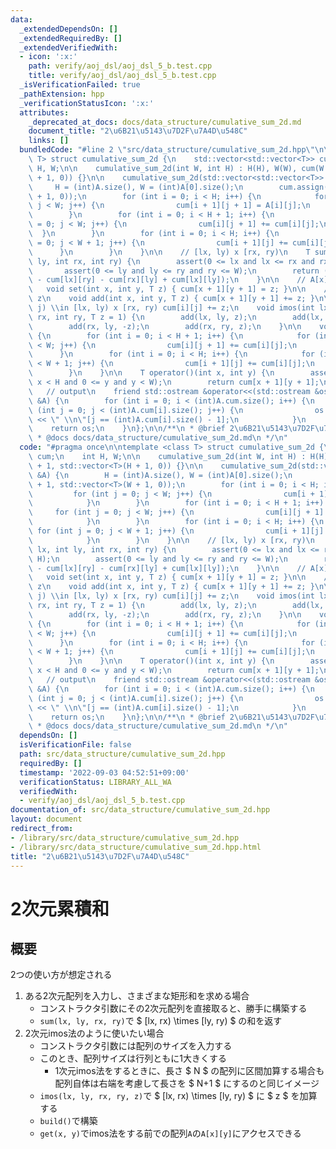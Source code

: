 ```yaml
---
data:
  _extendedDependsOn: []
  _extendedRequiredBy: []
  _extendedVerifiedWith:
  - icon: ':x:'
    path: verify/aoj_dsl/aoj_dsl_5_b.test.cpp
    title: verify/aoj_dsl/aoj_dsl_5_b.test.cpp
  _isVerificationFailed: true
  _pathExtension: hpp
  _verificationStatusIcon: ':x:'
  attributes:
    _deprecated_at_docs: docs/data_structure/cumulative_sum_2d.md
    document_title: "2\u6B21\u5143\u7D2F\u7A4D\u548C"
    links: []
  bundledCode: "#line 2 \"src/data_structure/cumulative_sum_2d.hpp\"\n\ntemplate <class\
    \ T> struct cumulative_sum_2d {\n    std::vector<std::vector<T>> cum;\n    int\
    \ H, W;\n\n    cumulative_sum_2d(int W, int H) : H(H), W(W), cum(W + 1, std::vector<T>(H\
    \ + 1, 0)) {}\n\n    cumulative_sum_2d(std::vector<std::vector<T>> &A) {\n   \
    \     H = (int)A.size(), W = (int)A[0].size();\n        cum.assign(H + 1, std::vector<T>(W\
    \ + 1, 0));\n        for (int i = 0; i < H; i++) {\n            for (int j = 0;\
    \ j < W; j++) {\n                cum[i + 1][j + 1] = A[i][j];\n            }\n\
    \        }\n        for (int i = 0; i < H + 1; i++) {\n            for (int j\
    \ = 0; j < W; j++) {\n                cum[i][j + 1] += cum[i][j];\n          \
    \  }\n        }\n        for (int i = 0; i < H; i++) {\n            for (int j\
    \ = 0; j < W + 1; j++) {\n                cum[i + 1][j] += cum[i][j];\n      \
    \      }\n        }\n    }\n\n    // [lx, ly) x [rx, ry)\n    T sum(int lx, int\
    \ ly, int rx, int ry) {\n        assert(0 <= lx and lx <= rx and rx <= H);\n \
    \       assert(0 <= ly and ly <= ry and ry <= W);\n        return (cum[rx][ry]\
    \ - cum[lx][ry] - cum[rx][ly] + cum[lx][ly]);\n    }\n\n    // A[x][y] = z\n \
    \   void set(int x, int y, T z) { cum[x + 1][y + 1] = z; }\n\n    // A[x][y] +=\
    \ z\n    void add(int x, int y, T z) { cum[x + 1][y + 1] += z; }\n\n    // (i,\
    \ j) \\in [lx, ly) x [rx, ry) cum[i][j] += z;\n    void imos(int lx, int ly, int\
    \ rx, int ry, T z = 1) {\n        add(lx, ly, z);\n        add(lx, ry, -z);\n\
    \        add(rx, ly, -z);\n        add(rx, ry, z);\n    }\n\n    void build()\
    \ {\n        for (int i = 0; i < H + 1; i++) {\n            for (int j = 0; j\
    \ < W; j++) {\n                cum[i][j + 1] += cum[i][j];\n            }\n  \
    \      }\n        for (int i = 0; i < H; i++) {\n            for (int j = 0; j\
    \ < W + 1; j++) {\n                cum[i + 1][j] += cum[i][j];\n            }\n\
    \        }\n    }\n\n    T operator()(int x, int y) {\n        assert(0 <= x and\
    \ x < H and 0 <= y and y < W);\n        return cum[x + 1][y + 1];\n    }\n\n \
    \   // output\n    friend std::ostream &operator<<(std::ostream &os, const cumulative_sum_2d\
    \ &A) {\n        for (int i = 0; i < (int)A.cum.size(); i++) {\n            for\
    \ (int j = 0; j < (int)A.cum[i].size(); j++) {\n                os << A.cum[i][j]\
    \ << \" \\n\"[j == (int)A.cum[i].size() - 1];\n            }\n        }\n    \
    \    return os;\n    }\n};\n\n/**\n * @brief 2\u6B21\u5143\u7D2F\u7A4D\u548C\n\
    \ * @docs docs/data_structure/cumulative_sum_2d.md\n */\n"
  code: "#pragma once\n\ntemplate <class T> struct cumulative_sum_2d {\n    std::vector<std::vector<T>>\
    \ cum;\n    int H, W;\n\n    cumulative_sum_2d(int W, int H) : H(H), W(W), cum(W\
    \ + 1, std::vector<T>(H + 1, 0)) {}\n\n    cumulative_sum_2d(std::vector<std::vector<T>>\
    \ &A) {\n        H = (int)A.size(), W = (int)A[0].size();\n        cum.assign(H\
    \ + 1, std::vector<T>(W + 1, 0));\n        for (int i = 0; i < H; i++) {\n   \
    \         for (int j = 0; j < W; j++) {\n                cum[i + 1][j + 1] = A[i][j];\n\
    \            }\n        }\n        for (int i = 0; i < H + 1; i++) {\n       \
    \     for (int j = 0; j < W; j++) {\n                cum[i][j + 1] += cum[i][j];\n\
    \            }\n        }\n        for (int i = 0; i < H; i++) {\n           \
    \ for (int j = 0; j < W + 1; j++) {\n                cum[i + 1][j] += cum[i][j];\n\
    \            }\n        }\n    }\n\n    // [lx, ly) x [rx, ry)\n    T sum(int\
    \ lx, int ly, int rx, int ry) {\n        assert(0 <= lx and lx <= rx and rx <=\
    \ H);\n        assert(0 <= ly and ly <= ry and ry <= W);\n        return (cum[rx][ry]\
    \ - cum[lx][ry] - cum[rx][ly] + cum[lx][ly]);\n    }\n\n    // A[x][y] = z\n \
    \   void set(int x, int y, T z) { cum[x + 1][y + 1] = z; }\n\n    // A[x][y] +=\
    \ z\n    void add(int x, int y, T z) { cum[x + 1][y + 1] += z; }\n\n    // (i,\
    \ j) \\in [lx, ly) x [rx, ry) cum[i][j] += z;\n    void imos(int lx, int ly, int\
    \ rx, int ry, T z = 1) {\n        add(lx, ly, z);\n        add(lx, ry, -z);\n\
    \        add(rx, ly, -z);\n        add(rx, ry, z);\n    }\n\n    void build()\
    \ {\n        for (int i = 0; i < H + 1; i++) {\n            for (int j = 0; j\
    \ < W; j++) {\n                cum[i][j + 1] += cum[i][j];\n            }\n  \
    \      }\n        for (int i = 0; i < H; i++) {\n            for (int j = 0; j\
    \ < W + 1; j++) {\n                cum[i + 1][j] += cum[i][j];\n            }\n\
    \        }\n    }\n\n    T operator()(int x, int y) {\n        assert(0 <= x and\
    \ x < H and 0 <= y and y < W);\n        return cum[x + 1][y + 1];\n    }\n\n \
    \   // output\n    friend std::ostream &operator<<(std::ostream &os, const cumulative_sum_2d\
    \ &A) {\n        for (int i = 0; i < (int)A.cum.size(); i++) {\n            for\
    \ (int j = 0; j < (int)A.cum[i].size(); j++) {\n                os << A.cum[i][j]\
    \ << \" \\n\"[j == (int)A.cum[i].size() - 1];\n            }\n        }\n    \
    \    return os;\n    }\n};\n\n/**\n * @brief 2\u6B21\u5143\u7D2F\u7A4D\u548C\n\
    \ * @docs docs/data_structure/cumulative_sum_2d.md\n */\n"
  dependsOn: []
  isVerificationFile: false
  path: src/data_structure/cumulative_sum_2d.hpp
  requiredBy: []
  timestamp: '2022-09-03 04:52:51+09:00'
  verificationStatus: LIBRARY_ALL_WA
  verifiedWith:
  - verify/aoj_dsl/aoj_dsl_5_b.test.cpp
documentation_of: src/data_structure/cumulative_sum_2d.hpp
layout: document
redirect_from:
- /library/src/data_structure/cumulative_sum_2d.hpp
- /library/src/data_structure/cumulative_sum_2d.hpp.html
title: "2\u6B21\u5143\u7D2F\u7A4D\u548C"
---
```

# 2次元累積和

## 概要
2つの使い方が想定される
1. ある2次元配列を入力し、さまざまな矩形和を求める場合
    - コンストラクタ引数にその2次元配列を直接取ると、勝手に構築する
    - `sum(lx, ly, rx, ry)`で $ [lx, rx) \times [ly, ry) $ の和を返す
1. 2次元imos法のように使いたい場合
    - コンストラクタ引数には配列のサイズを入力する
    - このとき、配列サイズは行列ともに1大きくする
        - 1次元imos法をするときに、長さ $ N $ の配列に区間加算する場合も配列自体は右端を考慮して長さを $ N+1 $ にするのと同じイメージ
    - `imos(lx, ly, rx, ry, z)`で $ [lx, rx) \times [ly, ry) $ に $ z $ を加算する
    - `build()`で構築
    - `get(x, y)`でimos法をする前での配列`A`の`A[x][y]`にアクセスできる
